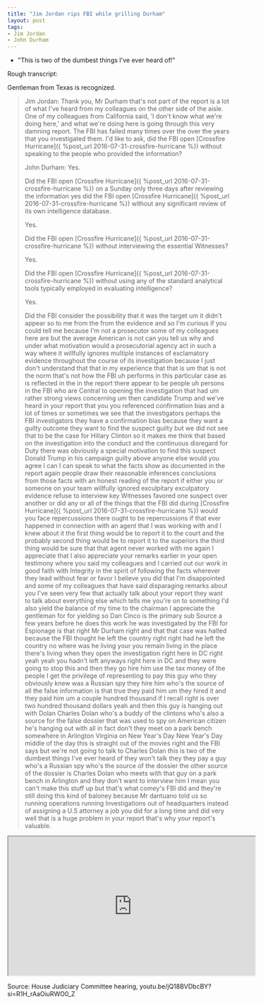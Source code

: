```yaml
---
title: "Jim Jordan rips FBI while grilling Durham"
layout: post
tags:
- Jim Jordan
- John Durham
---
```


- "This is two of the dumbest things I've ever heard of!"

Rough transcript:

Gentleman from Texas is recognized.

> Jim Jordan: Thank you, Mr Durham that's not part of the report is a lot of what I've heard from my colleagues on the other side of the aisle. One of my colleagues from California said, 'I don't know what we're doing here,' and what we're doing here is going through this very damning report. The FBI has failed many times over the over the years that you investigated them. I'd like to ask, did the FBI open [Crossfire Hurricane]({ %post_url 2016-07-31-crossfire-hurricane %}) without speaking to the people who provided the information?
>
> John Durham: Yes.
>
> Did the FBI open [Crossfire Hurricane]({ %post_url 2016-07-31-crossfire-hurricane %}) on a Sunday only three days after reviewing the information yes did the FBI open [Crossfire Hurricane]({ %post_url 2016-07-31-crossfire-hurricane %}) without any significant review of its own intelligence database.
>
> Yes.
>
> Did the FBI open [Crossfire Hurricane]({ %post_url 2016-07-31-crossfire-hurricane %}) without interviewing the essential Witnesses?
>
> Yes.
>
> Did the FBI open [Crossfire Hurricane]({ %post_url 2016-07-31-crossfire-hurricane %}) without using any of the standard analytical tools typically employed in evaluating intelligence?
>
> Yes.
>
> Did the FBI consider the possibility that it was the target um it didn't appear so to me from the from the evidence and so I'm curious if you could tell me because I'm not a prosecutor some of my colleagues here are but the average American is not can you tell us why and under what motivation would a prosecutorial agency act in such a way where it willfully ignores multiple instances of exclamatory evidence throughout the course of its investigation because I just don't understand that that in my experience that that is um that is not the norm that's not how the FBI uh performs in this particular case as is reflected in the in the report there appear to be people uh persons in the FBI who are Central to opening the investigation that had um rather strong views concerning um then candidate Trump and we've heard in your report that you you referenced confirmation bias and a lot of times or sometimes we see that the investigators perhaps the FBI investigators they have a confirmation bias because they want a guilty outcome they want to find the suspect guilty but we did not see that to be the case for Hillary Clinton so it makes me think that based on the investigation into the conduct and the continuous disregard for Duty there was obviously a special motivation to find this suspect Donald Trump in his campaign guilty above anyone else would you agree I can I can speak to what the facts show as documented in the report again people draw their reasonable inferences conclusions from those facts with an honest reading of the report if either you or someone on your team willfully ignored exculpitary exculpatory evidence refuse to interview key Witnesses favored one suspect over another or did any or all of the things that the FBI did during [Crossfire Hurricane]({ %post_url 2016-07-31-crossfire-hurricane %}) would you face repercussions there ought to be repercussions if that ever happened in connection with an agent that I was working with and I knew about it the first thing would be to report it to the court and the probably second thing would be to report it to the superiors the third thing would be sure that that agent never worked with me again I appreciate that I also appreciate your remarks earlier in your open testimony where you said my colleagues and I carried out our work in good faith with Integrity in the spirit of following the facts wherever they lead without fear or favor I believe you did that I'm disappointed and some of my colleagues that have said disparaging remarks about you I've seen very few that actually talk about your report they want to talk about everything else which tells me you're on to something I'd also yield the balance of my time to the chairman I appreciate the gentleman for for yielding so Dan Cinco is the primary sub Source a few years before he does this work he was investigated by the FBI for Espionage is that right Mr Durham right and that that case was halted because the FBI thought he left the country right right had he left the country no where was he living your you remain living in the place there's living when they open the investigation right here in DC right yeah yeah you hadn't left anyways right here in DC and they were going to stop this and then they go hire him use the tax money of the people I get the privilege of representing to pay this guy who they obviously knew was a Russian spy they hire him who's the source of all the false information is that true they paid him um they hired it and they paid him um a couple hundred thousand if I recall right is over two hundred thousand dollars yeah and then this guy is hanging out with Dolan Charles Dolan who's a buddy of the clintons who's also a source for the false dossier that was used to spy on American citizen he's hanging out with all in fact don't they meet on a park bench somewhere in Arlington Virginia on New Year's Day New Year's Day middle of the day this is straight out of the movies right and the FBI says but we're not going to talk to Charles Dolan this is two of the dumbest things I've ever heard of they won't talk they they pay a guy who's a Russian spy who's the source of the dossier the other source of the dossier is Charles Dolan who meets with that guy on a park bench in Arlington and they don't want to interview him I mean you can't make this stuff up but that's what comey's FBI did and they're still doing this kind of baloney because Mr dantuano told us so running operations running Investigations out of headquarters instead of assigning a U.S attorney a job you did for a long time and did very well that is a huge problem in your report that's why your report's valuable.

<iframe width="560" height="315" src="https://www.youtube.com/embed/jQ18BVDbcBY?si=lAro2GdLgbxDvXlQ" title="Jim Jordan rips FBI while grilling Durham" allowfullscreen></iframe>

Source: House Judiciary Committee hearing, youtu.be/jQ18BVDbcBY?si=R1H_rAaOiuRWO0_Z
